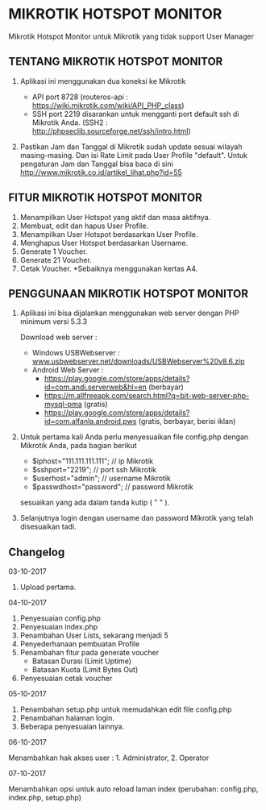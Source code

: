 # MIKROTIK HOTSPOT MONITOR
Mikrotik Hotspot Monitor untuk Mikrotik yang tidak support User Manager

## TENTANG  MIKROTIK HOTSPOT MONITOR

1. Aplikasi ini menggunakan dua koneksi ke Mikrotik
    - API port 8728 
      (routeros-api : https://wiki.mikrotik.com/wiki/API_PHP_class)
    - SSH port 2219 disarankan untuk mengganti port default ssh di Mikrotik Anda. 
      (SSH2 : http://phpseclib.sourceforge.net/ssh/intro.html)

2. Pastikan Jam dan Tanggal di Mikrotik sudah update sesuai wilayah masing-masing. Dan isi Rate Limit pada User Profile "default". Untuk pengaturan Jam dan Tanggal bisa baca di sini http://www.mikrotik.co.id/artikel_lihat.php?id=55

## FITUR  MIKROTIK HOTSPOT MONITOR

1. Menampilkan User Hotspot yang aktif dan masa aktifnya.
2. Membuat, edit dan hapus User Profile.
3. Menampilkan User Hotspot berdasarkan User Profile.
4. Menghapus User Hotspot berdasarkan Username.
5. Generate 1 Voucher.
6. Generate 21 Voucher.
7. Cetak Voucher. *Sebaiknya menggunakan kertas A4.

## PENGGUNAAN  MIKROTIK HOTSPOT MONITOR
1. Aplikasi ini bisa dijalankan menggunakan web server dengan PHP minimum versi 5.3.3

    Download web server :
    * Windows USBWebserver : www.usbwebserver.net/downloads/USBWebserver%20v8.6.zip
    * Android Web Server : 
      - https://play.google.com/store/apps/details?id=com.andi.serverweb&hl=en (berbayar)
      - https://m.allfreeapk.com/search.html?q=bit-web-server-php-mysql-pma (gratis)
      - https://play.google.com/store/apps/details?id=com.alfanla.android.pws (gratis, berbayar, berisi iklan)

2. Untuk pertama kali Anda perlu menyesuaikan file config.php dengan Mikrotik Anda, pada bagian berikut
    - $iphost="111.111.111.111";    // ip Mikrotik
    - $sshport="2219";              // port ssh Mikrotik
    - $userhost="admin";            // username Mikrotik
    - $passwdhost="password";       // password Mikrotik
    
    sesuaikan yang ada dalam tanda kutip ( " " ).
3. Selanjutnya login dengan username dan password Mikrotik yang telah disesuaikan tadi.

## Changelog 
03-10-2017

  1. Upload pertama.
  
04-10-2017

  1. Penyesuaian config.php
  2. Penyesuaian index.php
  3. Penambahan User Lists, sekarang menjadi 5
  4. Penyederhanaan pembuatan Profile
  5. Penambahan fitur pada generate voucher
       - Batasan Durasi (Limit Uptime)
       - Batasan Kuota (Limit Bytes Out)
  6. Penyesuaian cetak voucher

05-10-2017

  1. Penambahan setup.php untuk memudahkan edit file config.php
  2. Penambahan halaman login.
  3. Beberapa penyesuaian lainnya.

06-10-2017

   Menambahkan hak akses user :  1. Administrator,  2. Operator

07-10-2017

   Menambahkan opsi untuk auto reload laman index (perubahan: config.php, index.php, setup.php)
